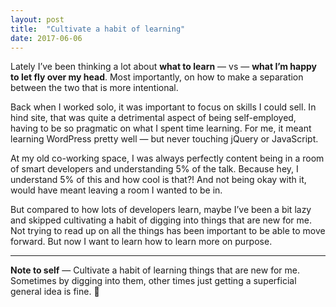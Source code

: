 ```yaml
---
layout: post
title:  "Cultivate a habit of learning"
date: 2017-06-06
---
```


Lately I’ve been thinking a lot about **what to learn** — vs — **what I’m happy to let fly over my head**. Most importantly, on how to make a separation between the two that is more intentional.

Back when I worked solo, it was important to focus on skills I could sell. In hind site, that was quite a detrimental aspect of being self-employed, having to be so pragmatic on what I spent time learning. For me, it meant learning WordPress pretty well — but never touching jQuery or JavaScript.

At my old co-working space, I was always perfectly content being in a room of smart developers and understanding 5% of the talk. Because hey, I understand 5% of this and how cool is that?! And not being okay with it, would have meant leaving a room I wanted to be in.

But compared to how lots of developers learn, maybe I’ve been a bit lazy and skipped cultivating a habit of digging into things that are new for me. Not trying to read up on all the things has been important to be able to move forward. But now I want to learn how to learn more on purpose.

---

**Note to self** — Cultivate a habit of learning things that are new for me. Sometimes by digging into them, other times just getting a superficial general idea is fine. 💪

